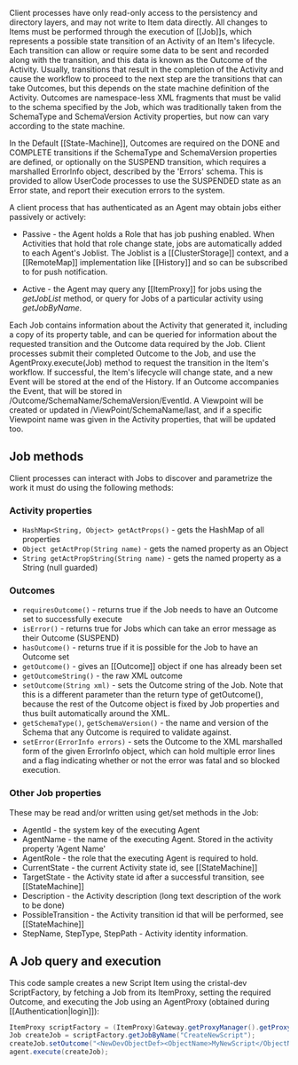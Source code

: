 Client processes have only read-only access to the persistency and directory layers, and may not write to Item data directly. All changes to Items must be performed through the execution of [[Job]]s, which represents a possible state transition of an Activity of an Item's lifecycle. Each transition can allow or require some data to be sent and recorded along with the transition, and this data is known as the Outcome of the Activity. Usually, transitions that result in the completion of the Activity and cause the workflow to proceed to the next step are the transitions that can take Outcomes, but this depends on the state machine definition of the Activity. Outcomes are namespace-less XML fragments that must be valid to the schema specified by the Job, which was traditionally taken from the SchemaType and SchemaVersion Activity properties, but now can vary according to the state machine.

In the Default [[State-Machine]], Outcomes are required on the DONE and COMPLETE transitions if the SchemaType and SchemaVersion properties are defined, or optionally on the SUSPEND transition, which requires a marshalled ErrorInfo object, described by the 'Errors' schema. This is provided to allow UserCode processes to use the SUSPENDED state as an Error state, and report their execution errors to the system.

A client process that has authenticated as an Agent may obtain jobs either passively or actively:

* Passive - the Agent holds a Role that has job pushing enabled. When Activities that hold that role change state, jobs are automatically added to each Agent's Joblist. The Joblist is a [[ClusterStorage]] context, and a [[RemoteMap]] implementation like [[History]] and so can be subscribed to for push notification. 

* Active - the Agent may query any [[ItemProxy]] for jobs using the *getJobList* method, or query for Jobs of a particular activity using *getJobByName*.

Each Job contains information about the Activity that generated it, including a copy of its property table, and can be queried for information about the requested transition and the Outcome data required by the Job. Client processes submit their completed Outcome to the Job, and use the AgentProxy.execute(Job) method to request the transition in the Item's workflow. If successful, the Item's lifecycle will change state, and a new Event will be stored at the end of the History. If an Outcome accompanies the Event, that will be stored in /Outcome/SchemaName/SchemaVersion/EventId. A Viewpoint will be created or updated in /ViewPoint/SchemaName/last, and if a specific Viewpoint name was given in the Activity properties, that will be updated too.

## Job methods

Client processes can interact with Jobs to discover and parametrize the work it must do using the following methods:

### Activity properties

* `HashMap<String, Object> getActProps()` - gets the HashMap of all properties
* `Object getActProp(String name)` - gets the named property as an Object
* `String getActPropString(String name)` - gets the named property as a String (null guarded)

### Outcomes

* `requiresOutcome()` - returns true if the Job needs to have an Outcome set to successfully execute
* `isError()` - returns true for Jobs which can take an error message as their Outcome (SUSPEND)
* `hasOutcome()` - returns true if it is possible for the Job to have an Outcome set
* `getOutcome()` - gives an [[Outcome]] object if one has already been set
* `getOutcomeString()` - the raw XML outcome
* `setOutcome(String xml)` - sets the Outcome string of the Job. Note that this is a different parameter than the return type of getOutcome(), because the rest of the Outcome object is fixed by Job properties and thus built automatically around the XML.
* `getSchemaType()`, `getSchemaVersion()` - the name and version of the Schema that any Outcome is required to validate against. 
* `setError(ErrorInfo errors)` - sets the Outcome to the XML marshalled form of the given ErrorInfo object, which can hold multiple error lines and a flag indicating whether or not the error was fatal and so blocked execution.

### Other Job properties

These may be read and/or written using get/set methods in the Job:

* AgentId - the system key of the executing Agent
* AgentName - the name of the executing Agent. Stored in the activity property 'Agent Name'
* AgentRole - the role that the executing Agent is required to hold.
* CurrentState - the current Activity state id, see [[StateMachine]]
* TargetState - the Activity state id after a successful transition, see [[StateMachine]]
* Description - the Activity description (long text description of the work to be done)
* PossibleTransition - the Activity transition id that will be performed, see [[StateMachine]]
* StepName, StepType, StepPath - Activity identity information.

## A Job query and execution

This code sample creates a new Script Item using the cristal-dev ScriptFactory, by fetching a Job from its ItemProxy, setting the required Outcome, and executing the Job using an AgentProxy (obtained during [[Authentication|login]]):

```java
ItemProxy scriptFactory = (ItemProxy)Gateway.getProxyManager().getProxy(new DomainPath("/desc/dev/ScriptFactory");
Job createJob = scriptFactory.getJobByName("CreateNewScript");
createJob.setOutcome("<NewDevObjectDef><ObjectName>MyNewScript</ObjectName><SubFolder/></NewDevObjectDef>");
agent.execute(createJob);
```